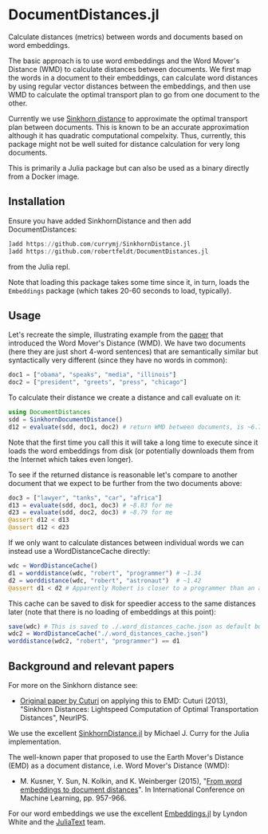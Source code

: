 # DocumentDistances.jl

Calculate distances (metrics) between words and documents based on word embeddings.

The basic approach is to use word embeddings and the Word Mover's Distance (WMD) to calculate distances between documents. We first map the words in a document to their embeddings, can calculate word distances by using regular vector distances between the embeddings, and then use WMD to calculate the optimal transport plan to go from one document to the other.

Currently we use [Sinkhorn distance](https://arxiv.org/abs/1306.0895) to approximate the optimal transport plan between documents. This is known to be an accurate approximation although it has quadratic computational compelxity. Thus, currently, this package might not be well suited for distance calculation for very long documents.

This is primarily a Julia package but can also be used as a binary directly from a Docker image.

## Installation

Ensure you have added SinkhornDistance and then add DocumentDistances:

```julia
]add https://github.com/currymj/SinkhornDistance.jl
]add https://github.com/robertfeldt/DocumentDistances.jl
```

from the Julia repl. 

Note that loading this package takes some time since it, in turn, loads the `Embeddings` package (which takes 20-60 seconds to load, typically).

## Usage

Let's recreate the simple, illustrating example from the [paper](http://www.jmlr.org/proceedings/papers/v37/kusnerb15.pdf) that introduced the Word Mover's Distance (WMD). We have two documents (here they are just short 4-word sentences) that are semantically similar but syntactically very different (since they have no words in common):
```julia
doc1 = ["obama", "speaks", "media", "illinois"]
doc2 = ["president", "greets", "press", "chicago"]
```
To calculate their distance we create a distance and call evaluate on it:
```julia
using DocumentDistances
sdd = SinkhornDocumentDistance()
d12 = evaluate(sdd, doc1, doc2) # return WMD between documents, is ~6.71 when I test this
```
Note that the first time you call this it will take a long time to execute since it loads the word embeddings from disk (or potentially downloads them from the Internet which takes even longer).

To see if the returned distance is reasonable let's compare to another document that we expect to be further from the two documents above:
```julia
doc3 = ["lawyer", "tanks", "car", "africa"]
d13 = evaluate(sdd, doc1, doc3) # ~8.83 for me
d23 = evaluate(sdd, doc2, doc3) # ~8.79 for me
@assert d12 < d13
@assert d12 < d23
```
If we only want to calculate distances between individual words we can instead use a WordDistanceCache directly:
```julia
wdc = WordDistanceCache()
d1 = worddistance(wdc, "robert", "programmer") # ~1.34
d2 = worddistance(wdc, "robert", "astronaut")  # ~1.42
@assert d1 < d2 # Apparently Robert is closer to a programmer than an astronaut :)
```
This cache can be saved to disk for speedier access to the same distances later (note that there is no loading of embeddings at this point):
```julia
save(wdc) # This is saved to ./.word_distances_cache.json as default but you can change this in the constructor
wdc2 = WordDistanceCache("./.word_distances_cache.json")
worddistance(wdc2, "robert", "programmer") == d1
```

## Background and relevant papers

For more on the Sinkhorn distance see:
- [Original paper by Cuturi](https://arxiv.org/abs/1306.0895) on applying this to EMD: Cuturi (2013), "Sinkhorn Distances: Lightspeed Computation of Optimal Transportation Distances", NeurIPS.

We use the excellent [SinkhornDistance.jl](https://github.com/currymj/SinkhornDistance.jl) by Michael J. Curry for the Julia implementation.

The well-known paper that proposed to use the Earth Mover's Distance (EMD) as a document distance, i.e. Word Mover's Distance (WMD):
- M. Kusner, Y. Sun, N. Kolkin, and K. Weinberger (2015), "[From word embeddings to document distances](http://www.jmlr.org/proceedings/papers/v37/kusnerb15.pdf)". In International Conference on Machine Learning, pp. 957-966.

For our word embeddings we use the excellent [Embeddings.jl](https://github.com/JuliaText/Embeddings.jl) by Lyndon White and the [JuliaText](https://github.com/JuliaText) team. 
